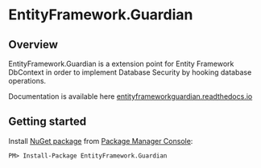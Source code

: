 # EntityFramework.Guardian #

## Overview ##

EntityFramework.Guardian is a extension point for Entity Framework DbContext in order to implement Database Security by hooking database operations.

Documentation is available here [entityframeworkguardian.readthedocs.io](http://entityframeworkguardian.readthedocs.io)

## Getting started ##
Install [NuGet package](https://www.nuget.org/packages/EntityFramework.Guardian/) from [Package Manager Console](http://docs.nuget.org/docs/start-here/using-the-package-manager-console):
```
PM> Install-Package EntityFramework.Guardian
```


